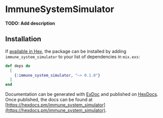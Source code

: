 # ImmuneSystemSimulator

**TODO: Add description**

## Installation

If [available in Hex](https://hex.pm/docs/publish), the package can be installed
by adding `immune_system_simulator` to your list of dependencies in `mix.exs`:

```elixir
def deps do
  [
    {:immune_system_simulator, "~> 0.1.0"}
  ]
end
```

Documentation can be generated with [ExDoc](https://github.com/elixir-lang/ex_doc)
and published on [HexDocs](https://hexdocs.pm). Once published, the docs can
be found at [https://hexdocs.pm/immune_system_simulator](https://hexdocs.pm/immune_system_simulator).

